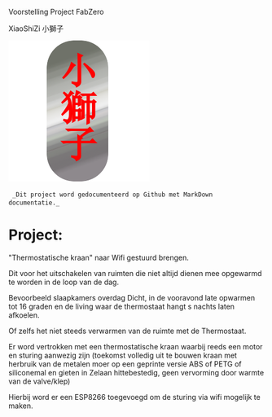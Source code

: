 Voorstelling Project FabZero 

XiaoShiZi 小獅子

![XiaoShiZi小獅子]({{site.baseurl}}/../../assets/小獅子.png)

```note
 _Dit project word gedocumenteerd op Github met MarkDown documentatie._
```

# Project:

"Thermostatische kraan" naar Wifi gestuurd brengen.



Dit voor het uitschakelen van ruimten die niet altijd dienen mee opgewarmd te worden in de loop van de dag.

Bevoorbeeld slaapkamers overdag Dicht, in de vooravond late opwarmen tot 16 graden en de living waar de thermostaat hangt s nachts laten afkoelen.

Of zelfs het niet steeds verwarmen van de ruimte met de Thermostaat.

Er word vertrokken met een thermostatische kraan waarbij reeds een motor en sturing aanwezig zijn (toekomst volledig uit te bouwen kraan met herbruik van de metalen moer op een geprinte versie ABS of PETG of siliconemal en gieten in Zelaan hittebestedig, geen vervorming door warmte van de valve/klep)

Hierbij word er een ESP8266 toegevoegd om de sturing via wifi mogelijk te maken.

